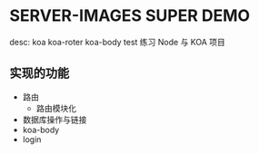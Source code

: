 # SERVER-IMAGES SUPER DEMO

desc: koa koa-roter koa-body test 练习 Node 与 KOA 项目

## 实现的功能

- 路由
  - 路由模块化
- 数据库操作与链接
- koa-body
- login
